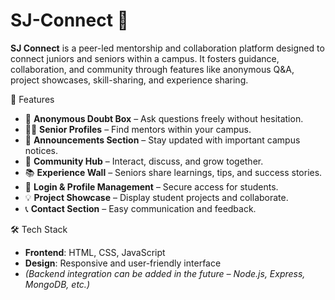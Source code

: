 # SJ-Connect 🚀

**SJ Connect** is a peer-led mentorship and collaboration platform designed to connect juniors and seniors within a campus. It fosters guidance, collaboration, and community through features like anonymous Q&A, project showcases, skill-sharing, and experience sharing.

 🌟 Features
- 💬 **Anonymous Doubt Box** – Ask questions freely without hesitation.
- 🧑‍🎓 **Senior Profiles** – Find mentors within your campus.
- 📢 **Announcements Section** – Stay updated with important campus notices.
- 🤝 **Community Hub** – Interact, discuss, and grow together.
- 📚 **Experience Wall** – Seniors share learnings, tips, and success stories.
- 🔑 **Login & Profile Management** – Secure access for students.
- 💡 **Project Showcase** – Display student projects and collaborate.
- 📞 **Contact Section** – Easy communication and feedback.

 🛠️ Tech Stack
- **Frontend**: HTML, CSS, JavaScript
- **Design**: Responsive and user-friendly interface
- *(Backend integration can be added in the future – Node.js, Express, MongoDB, etc.)*
